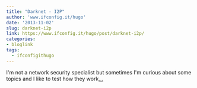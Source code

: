```yaml
---
title: "Darknet - I2P"
author: 'www.ifconfig.it/hugo'
date: '2013-11-02'
slug: darknet-i2p
link: https://www.ifconfig.it/hugo/post/darknet-i2p/
categories:
- bloglink
tags:
  - ifconfigithugo
---
```


I'm not a network security specialist but sometimes I'm curious about some topics and I like to test how they work[... <i class="fas fa-external-link-alt"></i>](https://www.ifconfig.it/hugo/post/darknet-i2p/)

